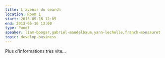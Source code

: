 ```yaml
---
title: L'avenir du search
location: Room 1
start: 2013-05-16 12:05
end: 2013-05-16 13:00
type: Panel
speaker: liam-boogar,gabriel-mandelbaum,yann-lechelle,franck-monsauret
topic: develop-business
---
```


Plus d'informations très vite...
